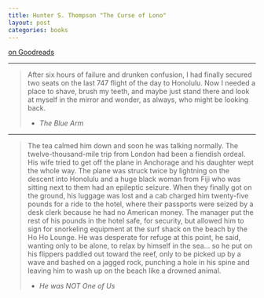 ```yaml
---
title: Hunter S. Thompson "The Curse of Lono"
layout: post
categories: books
---
```

[on Goodreads](https://www.goodreads.com/book/show/52880.The_Curse_of_Lono)

---

> After six hours of failure and drunken confusion, I had finally secured two seats on the last 747 flight of the day to Honolulu. Now I needed a place to shave, brush my teeth, and maybe just stand there and look at myself in the mirror and wonder, as always, who might be looking back.
> - *The Blue Arm*

---

> The tea calmed him down and soon he was talking normally. The twelve-thousand-mile trip from London had been a fiendish ordeal. His wife tried to get off the plane in Anchorage and his daughter wept the whole way. The plane was struck twice by lightning on the descent into Honolulu and a huge black woman from Fiji who was sitting next to them had an epileptic seizure.
> When they finally got on the ground, his luggage was lost and a cab charged him twenty-five pounds for a ride to the hotel, where their passports were seized by a desk clerk because he had no American money. The manager put the rest of his pounds in the hotel safe, for security, but allowed him to sign for snorkeling equipment at the surf shack on the beach by the Ho Ho Lounge.
> He was desperate for refuge at this point, he said, wanting only to be alone, to relax by himself in the sea... so he put on his flippers paddled out toward the reef, only to be picked up by a wave and bashed on a jagged rock, punching a hole in his spine and leaving him to wash up on the beach like a drowned animal.
> - *He was NOT One of Us*
